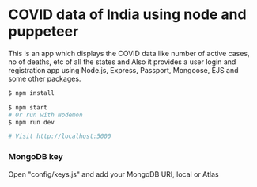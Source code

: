 # COVID data of India using node and puppeteer

This is an app which displays the COVID data like number of active cases, no of deaths, etc of all the states and
Also it provides a user login and registration app using Node.js, Express, Passport, Mongoose, EJS and some other packages.

```sh
$ npm install
```

```sh
$ npm start
# Or run with Nodemon
$ npm run dev

# Visit http://localhost:5000
```

### MongoDB key

Open "config/keys.js" and add your MongoDB URI, local or Atlas
